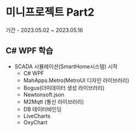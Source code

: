 # 미니프로젝트 Part2
기간 - 2023.05.02 ~ 2023.05.16

## C# WPF 학습
- SCADA 시뮬레이션(SmartHome시스템) 시작
    - C# WPF
    - MahApps.Metro(MetroUI 디자인 라이브러리)
    - Bogus(더미데이터 생성 라이브러리)
    - Newtonsoft.json
    - M2Mqtt (통신 라이브러리)
    - DB 데이터바인딩
    - LiveCharts
    - OxyChart